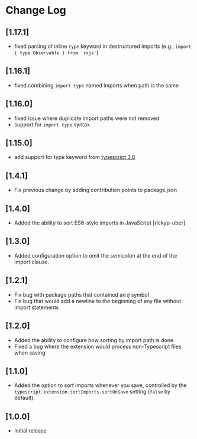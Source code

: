 # Change Log

## [1.17.1]

- fixed parsing of inline `type` keyword in destructured imports (e.g., `import { type Observable } from 'rxjs'`)

## [1.16.1]

- fixed combining `import type` named imports when path is the same

## [1.16.0]

- fixed issue where duplicate import paths were not removed
- support for `import type` syntax

## [1.15.0]

- add support for type keyword from [typescript 3.8](https://www.typescriptlang.org/docs/handbook/release-notes/typescript-3-8.html)

## [1.4.1]

- Fix previous change by adding contribution points to package.json

## [1.4.0]

- Added the ability to sort ES6-style imports in JavaScript [rickyp-uber]

## [1.3.0]

- Added configuration option to omit the semicolon at the end of the import clause.

## [1.2.1]

- Fix bug with package paths that contained an `@` symbol
- Fix bug that would add a newline to the beginning of any file without import statements

## [1.2.0]

- Added the ability to configure how sorting by import path is done.
- Fixed a bug where the extension would process non-Typescript files when saving

## [1.1.0]

- Added the option to sort imports whenever you save, controlled by the `typescript.extension.sortImports.sortOnSave` setting (`false` by default).

## [1.0.0]

- Initial release
